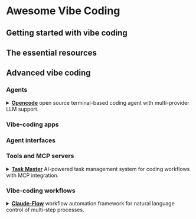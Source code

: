 # Awesome Vibe Coding

## Getting started with vibe coding

## The essential resources

## Advanced vibe coding

### Agents

<details>
<summary><strong><a href="https://opencode.ai/">Opencode</a></strong> open source terminal-based coding agent with multi-provider LLM support.</summary>
<p>Opencode supports 75+ LLM providers and integrates with IDEs including Cursor and VS Code, enabling flexible model subscriptions for terminal-based development workflows.</p>
</details>

### Vibe-coding apps

### Agent interfaces

### Tools and MCP servers

<details>
<summary><strong><a href="https://www.task-master.dev/">Task Master</a></strong> AI-powered task management system for coding workflows with MCP integration.</summary>
<p>Task Master breaks down complex projects into manageable tasks, integrates with editors like Cursor and VS Code through MCP, and supports multiple AI providers to enhance development productivity without requiring API keys for Claude Code CLI usage.</p>
</details>

### Vibe-coding workflows

<details>
<summary><strong><a href="https://github.com/ruvnet/claude-flow">Claude-Flow</a></strong> workflow automation framework for natural language control of multi-step processes.</summary>
<p>Claude-Flow enables natural language control of complex multi-step workflows using Claude API, providing a flexible framework for automating development and operational tasks through conversational interfaces.</p>
</details>

